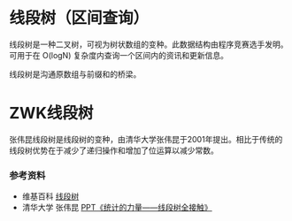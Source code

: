 # 线段树（区间查询）

线段树是一种二叉树，可视为树状数组的变种。此数据结构由程序竞赛选手发明。
可用于在 O(logN) 复杂度内查询一个区间内的资讯和更新信息。

线段树是沟通原数组与前缀和的桥梁。

# ZWK线段树

张伟昆线段树是线段树的变种，由清华大学张伟昆于2001年提出。相比于传统的线段树优势在于减少了递归操作和增加了位运算以减少常数。

### 参考资料

- 维基百科 [线段树](https://zh.wikipedia.org/wiki/%E7%BA%BF%E6%AE%B5%E6%A0%91_(%E5%8C%BA%E9%97%B4%E6%9F%A5%E8%AF%A2))
- 清华大学 张伟昆 [PPT《统计的力量——线段树全接触》](https://wenku.baidu.com/view/f27db60ee87101f69e319544.html)
